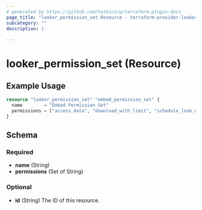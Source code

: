 ```yaml
---
# generated by https://github.com/hashicorp/terraform-plugin-docs
page_title: "looker_permission_set Resource - terraform-provider-looker"
subcategory: ""
description: |-
  
---
```


# looker_permission_set (Resource)



## Example Usage

```terraform
resource "looker_permission_set" "embed_permission_set" {
  name        = "Embed Permission Set"
  permissions = ["access_data", "download_with_limit", "schedule_look_emails", "schedule_external_look_emails", "see_user_dashboards"]
}
```

<!-- schema generated by tfplugindocs -->
## Schema

### Required

- **name** (String)
- **permissions** (Set of String)

### Optional

- **id** (String) The ID of this resource.


